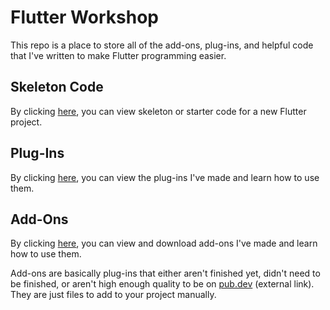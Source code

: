 # Flutter Workshop

This repo is a place to store all of the add-ons, plug-ins, and helpful code that I've written to make Flutter programming easier.

## Skeleton Code

By clicking [here](my_skeleton#readme), you can view skeleton or starter code for a new Flutter project.

## Plug-Ins

By clicking [here](plugins#readme), you can view the plug-ins I've made and learn how to use them.

## Add-Ons

By clicking [here](addons#readme), you can view and download add-ons I've made and learn how to use them.

Add-ons are basically plug-ins that either aren't finished yet, didn't need to be finished, or aren't high enough quality to be on [pub.dev](https://pub.dev/) (external link). They are just files to add to your project manually.
